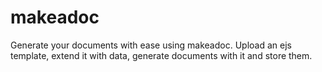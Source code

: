 # makeadoc

Generate your documents with ease using makeadoc. Upload an ejs template, extend it with data, generate documents with it and store them.

